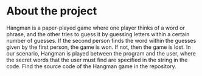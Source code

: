 # About the project
Hangman is a paper-played game where one player thinks of a word or phrase, and the other tries to guess it by guessing letters within a certain number of guesses. If the second person finds the word within the guesses given by the first person, the game is won. If not, then the game is lost. In our scenario, Hangman is played between the program and the user, where the secret words that the user must find are specified in the string in the code. Find the source code of the Hangman game in the repository.
